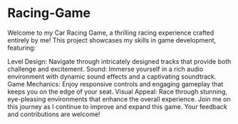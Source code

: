 # Racing-Game

Welcome to my Car Racing Game, a thrilling racing experience crafted entirely by me! This project showcases my skills in game development, featuring:

Level Design: Navigate through intricately designed tracks that provide both challenge and excitement.
Sound: Immerse yourself in a rich audio environment with dynamic sound effects and a captivating soundtrack.
Game Mechanics: Enjoy responsive controls and engaging gameplay that keeps you on the edge of your seat.
Visual Appeal: Race through stunning, eye-pleasing environments that enhance the overall experience.
Join me on this journey as I continue to improve and expand this game. Your feedback and contributions are welcome!

